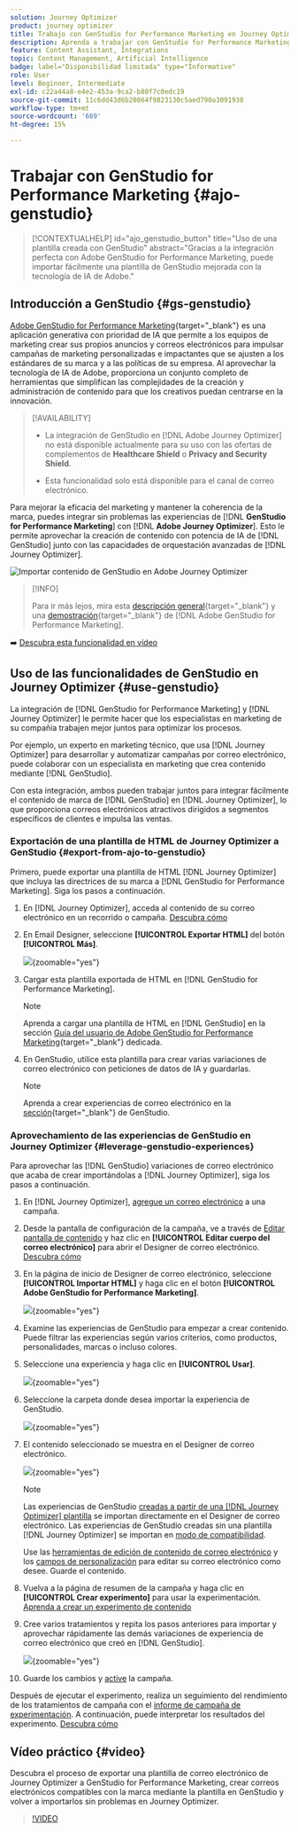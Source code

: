 ```yaml
---
solution: Journey Optimizer
product: journey optimizer
title: Trabajo con GenStudio for Performance Marketing en Journey Optimizer
description: Aprenda a trabajar con GenStudio for Performance Marketing en Journey Optimizer
feature: Content Assistant, Integrations
topic: Content Management, Artificial Intelligence
badge: label="Disponibilidad limitada" type="Informative"
role: User
level: Beginner, Intermediate
exl-id: c22a44a8-e4e2-453a-9ca2-b80f7c0edc19
source-git-commit: 11c6dd43d6b20864f9823130c5aed790a3091938
workflow-type: tm+mt
source-wordcount: '669'
ht-degree: 15%

---
```


# Trabajar con GenStudio for Performance Marketing {#ajo-genstudio}

>[!CONTEXTUALHELP]
>id="ajo_genstudio_button"
>title="Uso de una plantilla creada con GenStudio"
>abstract="Gracias a la integración perfecta con Adobe GenStudio for Performance Marketing, puede importar fácilmente una plantilla de GenStudio mejorada con la tecnología de IA de Adobe."

## Introducción a GenStudio {#gs-genstudio}

[Adobe GenStudio for Performance Marketing](https://experienceleague.adobe.com/es/docs/genstudio-for-performance-marketing/user-guide/home){target="_blank"} es una aplicación generativa con prioridad de IA que permite a los equipos de marketing crear sus propios anuncios y correos electrónicos para impulsar campañas de marketing personalizadas e impactantes que se ajusten a los estándares de su marca y a las políticas de su empresa. Al aprovechar la tecnología de IA de Adobe, proporciona un conjunto completo de herramientas que simplifican las complejidades de la creación y administración de contenido para que los creativos puedan centrarse en la innovación.

>[!AVAILABILITY]
>
>* La integración de GenStudio en [!DNL Adobe Journey Optimizer] no está disponible actualmente para su uso con las ofertas de complementos de **Healthcare Shield** o **Privacy and Security Shield**.
>
>* Esta funcionalidad solo está disponible para el canal de correo electrónico.

Para mejorar la eficacia del marketing y mantener la coherencia de la marca, puedes integrar sin problemas las experiencias de [!DNL **GenStudio for Performance Marketing**] con [!DNL **Adobe Journey Optimizer**]. Esto le permite aprovechar la creación de contenido con potencia de IA de [!DNL GenStudio] junto con las capacidades de orquestación avanzadas de [!DNL Journey Optimizer].

![Importar contenido de GenStudio en Adobe Journey Optimizer](../rn/assets/do-not-localize/genstudio.gif)

>[!INFO]
>
>Para ir más lejos, mira esta [descripción general](https://business.adobe.com/products/genstudio-for-performance-marketing.html#watch-overview){target="_blank"} y una [demostración](https://business.adobe.com/products/genstudio-for-performance-marketing.html#demo){target="_blank"} de [!DNL Adobe GenStudio for Performance Marketing].

➡️ [Descubra esta funcionalidad en vídeo](#video)


<!--To access the GenStudio integration in [!DNL Adobe Journey Optimizer] feature, users need to be granted the **xxx** permission. [Learn more](../administration/permissions.md)

>[!IMPORTANT]
>
>* Before starting using this capability, read out related [Guardrails and Limitations](#generative-guardrails).-->



<!--Guardrails and limitations {#genstudio-guardrails}

General guidelines for using the GenStudio integration in [!DNL Adobe Journey Optimizer] for email generation are listed below:

See if guidelines/limitations such as the ones listed [here](gs-generative.md#generative-guardrails) for AI Assistant can apply.

The following limitations apply to GenStudio integration in [!DNL Adobe Journey Optimizer]:-->

## Uso de las funcionalidades de GenStudio en Journey Optimizer {#use-genstudio}

La integración de [!DNL GenStudio for Performance Marketing] y [!DNL Journey Optimizer] le permite hacer que los especialistas en marketing de su compañía trabajen mejor juntos para optimizar los procesos.

Por ejemplo, un experto en marketing técnico, que usa [!DNL Journey Optimizer] para desarrollar y automatizar campañas por correo electrónico, puede colaborar con un especialista en marketing que crea contenido mediante [!DNL GenStudio].

Con esta integración, ambos pueden trabajar juntos para integrar fácilmente el contenido de marca de [!DNL GenStudio] en [!DNL Journey Optimizer], lo que proporciona correos electrónicos atractivos dirigidos a segmentos específicos de clientes e impulsa las ventas.

### Exportación de una plantilla de HTML de Journey Optimizer a GenStudio {#export-from-ajo-to-genstudio}

Primero, puede exportar una plantilla de HTML [!DNL Journey Optimizer] que incluya las directrices de su marca a [!DNL GenStudio for Performance Marketing]. Siga los pasos a continuación.

1. En [!DNL Journey Optimizer], acceda al contenido de su correo electrónico en un recorrido o campaña. [Descubra cómo](../email/get-started-email-design.md#key-steps)

1. En Email Designer, seleccione **[!UICONTROL Exportar HTML]** del botón **[!UICONTROL Más]**.

   ![](assets/genstudio-export-template.png){zoomable="yes"}

1. Cargar esta plantilla exportada de HTML en [!DNL GenStudio for Performance Marketing]. <!--Make sure you detect the fields that the generative AI uses to insert content in order to create an actionable template.-->

   >[!NOTE]
   >
   >Aprenda a cargar una plantilla de HTML en [!DNL GenStudio] en la sección [Guía del usuario de Adobe GenStudio for Performance Marketing](https://experienceleague.adobe.com/en/docs/genstudio-for-performance-marketing/user-guide/content/templates/use-templates#templates-from-ajo-and-marketo){target="_blank"} dedicada.

1. En GenStudio, utilice esta plantilla para crear varias variaciones de correo electrónico con peticiones de datos de IA y guardarlas.

   >[!NOTE]
   >
   >Aprenda a crear experiencias de correo electrónico en la [sección](https://experienceleague.adobe.com/en/docs/genstudio-for-performance-marketing/user-guide/create/create-email-experience){target="_blank"} de GenStudio.

### Aprovechamiento de las experiencias de GenStudio en Journey Optimizer {#leverage-genstudio-experiences}

Para aprovechar las [!DNL GenStudio] variaciones de correo electrónico que acaba de crear importándolas a [!DNL Journey Optimizer], siga los pasos a continuación.

1. En [!DNL Journey Optimizer], [agregue un correo electrónico](../email/create-email.md) a una campaña.

1. Desde la pantalla de configuración de la campaña, ve a través de [Editar pantalla de contenido](../email/create-email.md#define-email-content) y haz clic en **[!UICONTROL Editar cuerpo del correo electrónico]** para abrir el Designer de correo electrónico. [Descubra cómo](../email/get-started-email-design.md#key-steps)

1. En la página de inicio de Designer de correo electrónico, seleccione **[!UICONTROL Importar HTML]** y haga clic en el botón **[!UICONTROL Adobe GenStudio for Performance Marketing]**.

   ![](assets/genstudio-pem-import-email.png){zoomable="yes"}

1. Examine las experiencias de GenStudio para empezar a crear contenido. Puede filtrar las experiencias según varios criterios, como productos, personalidades, marcas o incluso colores.

   <!--![](assets/genstudio-filter-experiences.png){zoomable="yes"}-->

1. Seleccione una experiencia y haga clic en **[!UICONTROL Usar]**.

   ![](assets/genstudio-use-experience.png){zoomable="yes"}

1. Seleccione la carpeta donde desea importar la experiencia de GenStudio.

   ![](assets/genstudio-choose-destination.png){zoomable="yes"}

1. El contenido seleccionado se muestra en el Designer de correo electrónico.

   ![](assets/genstudio-email-content.png){zoomable="yes"}

   >[!NOTE]
   >
   >Las experiencias de GenStudio [creadas a partir de una [!DNL Journey Optimizer] plantilla](#export-from-ajo-to-genstudio) se importan directamente en el Designer de correo electrónico. Las experiencias de GenStudio creadas sin una plantilla [!DNL Journey Optimizer] se importan en [modo de compatibilidad](../email/existing-content.md).

   Use las [herramientas de edición de contenido de correo electrónico](../email/content-from-scratch.md) y los [campos de personalización](../personalization/personalize.md) para editar su correo electrónico como desee. Guarde el contenido.

1. Vuelva a la página de resumen de la campaña y haga clic en **[!UICONTROL Crear experimento]** para usar la experimentación. [Aprenda a crear un experimento de contenido](../content-management/content-experiment.md)

   <!--![](assets/genstudio-create-experiment.png){zoomable="yes"}-->

1. Cree varios tratamientos y repita los pasos anteriores para importar y aprovechar rápidamente las demás variaciones de experiencia de correo electrónico que creó en [!DNL GenStudio].

   ![](assets/genstudio-define-treatments.png){zoomable="yes"}

1. Guarde los cambios y [active](../campaigns/review-activate-campaign.md) la campaña.

Después de ejecutar el experimento, realiza un seguimiento del rendimiento de los tratamientos de campaña con el [informe de campaña de experimentación](../reports/campaign-global-report-cja-experimentation.md). A continuación, puede interpretar los resultados del experimento. [Descubra cómo](../content-management/get-started-experiment.md#interpret-results)

## Vídeo práctico {#video}

Descubra el proceso de exportar una plantilla de correo electrónico de Journey Optimizer a GenStudio for Performance Marketing, crear correos electrónicos compatibles con la marca mediante la plantilla en GenStudio y volver a importarlos sin problemas en Journey Optimizer.

>[!VIDEO](https://video.tv.adobe.com/v/3456038/?quality=12)